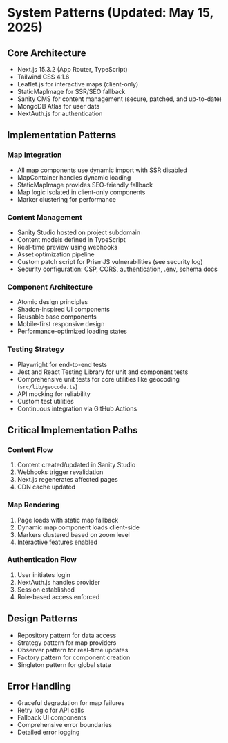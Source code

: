 
# System Patterns (Updated: May 15, 2025)

## Core Architecture

- Next.js 15.3.2 (App Router, TypeScript)
- Tailwind CSS 4.1.6
- Leaflet.js for interactive maps (client-only)
- StaticMapImage for SSR/SEO fallback
- Sanity CMS for content management (secure, patched, and up-to-date)
- MongoDB Atlas for user data
- NextAuth.js for authentication

## Implementation Patterns

### Map Integration

- All map components use dynamic import with SSR disabled
- MapContainer handles dynamic loading
- StaticMapImage provides SEO-friendly fallback
- Map logic isolated in client-only components
- Marker clustering for performance


### Content Management

- Sanity Studio hosted on project subdomain
- Content models defined in TypeScript
- Real-time preview using webhooks
- Asset optimization pipeline
- Custom patch script for PrismJS vulnerabilities (see security log)
- Security configuration: CSP, CORS, authentication, .env, schema docs

### Component Architecture

- Atomic design principles
- Shadcn-inspired UI components
- Reusable base components
- Mobile-first responsive design
- Performance-optimized loading states

### Testing Strategy

- Playwright for end-to-end tests
- Jest and React Testing Library for unit and component tests
- Comprehensive unit tests for core utilities like geocoding (`src/lib/geocode.ts`)
- API mocking for reliability
- Custom test utilities
- Continuous integration via GitHub Actions

## Critical Implementation Paths

### Content Flow

1. Content created/updated in Sanity Studio
2. Webhooks trigger revalidation
3. Next.js regenerates affected pages
4. CDN cache updated

### Map Rendering

1. Page loads with static map fallback
2. Dynamic map component loads client-side
3. Markers clustered based on zoom level
4. Interactive features enabled

### Authentication Flow

1. User initiates login
2. NextAuth.js handles provider
3. Session established
4. Role-based access enforced

## Design Patterns

- Repository pattern for data access
- Strategy pattern for map providers
- Observer pattern for real-time updates
- Factory pattern for component creation
- Singleton pattern for global state

## Error Handling

- Graceful degradation for map failures
- Retry logic for API calls
- Fallback UI components
- Comprehensive error boundaries
- Detailed error logging
